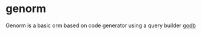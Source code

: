 # genorm

Genorm is a basic orm based on code generator using a query builder [godb](https://github.com/samonzeweb/godb)
